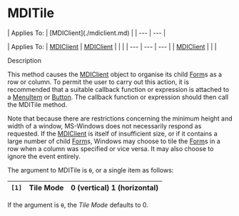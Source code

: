 




<h1 class="heading"><span class="name">MDITile</span></h1>
| Applies To: | [MDIClient](./mdiclient.md) |
| --- | ---  |

| Applies To: | [MDIClient](./mdiclient.md) | [MDIClient](./mdiclient.md) |  |  |
| --- | --- | ---  |
| [MDIClient](./mdiclient.md) |  |  |


Description


This method causes the [MDIClient](./mdiclient.md) object
to organise its child [Form](./form.md)s as a row or column.
To permit the user to carry out this action, it is recommended that a suitable
callback function or expression is attached to a [MenuItem](./menuitem.md) or [Button](./button.md). The callback function or expression
should then call the MDITile method.


Note that because there are restrictions concerning the minimum height and
width of a window, MS-Windows does not necessarily respond as requested. If the [MDIClient](./mdiclient.md) is itself of insufficient size, or if it contains a large number of child [Form](./form.md)s,
Windows may choose to tile the [Form](./form.md)s in a row
when a column was specified or vice versa. It may also choose to ignore the
event entirely.


The argument to MDITile is `⍬`, or
a single item as follows:

| `[1]` | Tile Mode | 0 (vertical) 1 (horizontal) |
| --- | --- | ---  |


If the argument is `⍬`, the *Tile Mode* defaults to 0.



